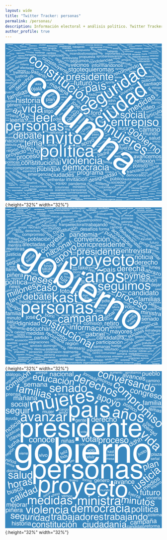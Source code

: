 ```yaml
---
layout: wide 
title: "Twitter Tracker: personas"
permalink: /personas/
description: Información electoral + análisis político. Twitter Tracker.
author_profile: true
---
```



![XXXXXXXXX](../images/twitter/wordclouds/individuals/wordcloud_Carolina_Toha.png){:height="32%" width="32%"}
![XXXXXXXXX](../images/twitter/wordclouds/individuals/wordcloud_GiorgioJackson.png){:height="32%" width="32%"}
![XXXXXXXXX](../images/twitter/wordclouds/individuals/wordcloud_camila_vallejo.png){:height="32%" width="32%"}

